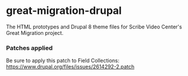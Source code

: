 # great-migration-drupal
The HTML prototypes and Drupal 8 theme files for Scribe Video Center's Great Migration project.

### Patches applied
Be sure to apply this patch to Field Collections: https://www.drupal.org/files/issues/2614292-2.patch
